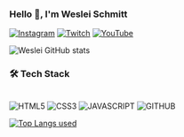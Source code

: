 ### Hello 👋, I'm Weslei Schmitt

[![Instagram](https://img.shields.io/badge/Instagram-E4405F?style=for-the-badge&logo=instagram&logoColor=white)](https://www.instagram.com/weslei_schmitt/)
[![Twitch](https://img.shields.io/badge/Twitch-9146FF?style=for-the-badge&logo=twitch&logoColor=white)](https://www.twitch.tv/wsltv)
[![YouTube](https://img.shields.io/badge/YouTube-FF0000?style=for-the-badge&logo=youtube&logoColor=white)](https://www.youtube.com/channel/UCCD__aEJfybtyRtLIjOnsPA)

![Weslei GitHub stats](https://github-readme-stats.vercel.app/api?username=Weslei23&show_icons=true&theme=radical)


### 🛠️ Tech Stack
<div style="display: inline_block"><br/>
    <img alifn="center" alt="HTML5" src="https://img.shields.io/badge/HTML5-E34F26?style=for-the-badge&logo=html5&logoColor=white"/>
    <img alifn="center" alt="CSS3" src="https://img.shields.io/badge/CSS3-1572B6?style=for-the-badge&logo=css3&logoColor=white"/>
    <img alifn="center" alt="JAVASCRIPT" src="https://img.shields.io/badge/JavaScript-F7DF1E?style=for-the-badge&logo=javascript&logoColor=black"/>
    <img alifn="center" alt="GITHUB" src="https://img.shields.io/badge/GitHub-100000?style=for-the-badge&logo=github&logoColor=white"/>
</div>

[![Top Langs used](https://github-readme-stats.vercel.app/api/top-langs/?username=Weslei23&layout=compact)](https://github.com/Weslei23)
